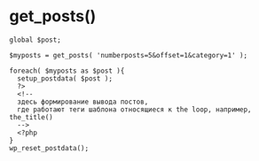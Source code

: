 # get_posts()

    global $post;

    $myposts = get_posts( 'numberposts=5&offset=1&category=1' );

    foreach( $myposts as $post ){
      setup_postdata( $post );
      ?>
      <!--
      здесь формирование вывода постов,
      где работают теги шаблона относящиеся к the loop, например, the_title()
      -->
      <?php
    }
    wp_reset_postdata();

